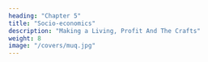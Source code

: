 ```yaml
---
heading: "Chapter 5"
title: "Socio-economics"
description: "Making a Living, Profit And The Crafts"
weight: 8
image: "/covers/muq.jpg"
---
```

